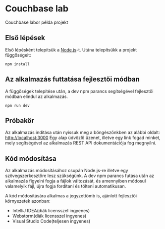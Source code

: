 # Couchbase lab

Couchbase labor példa projekt

## Első lépések

Első lépésként telepítsük a [Node.js](https://nodejs.org/en/)-t. Utána telepítsükk a projekt függőségeit:

```shell
npm install
```


## Az alkalmazás futtatása fejlesztői módban

A függőségek telepítése után, a dev npm parancs segítségével fejlesztői módban elindul az alkalmazás.

```shell
npm run dev
```

## Próbakör

Az alkalmazás indítása után nyissuk meg a böngészőnkben az alábbi oldalt: [http://localhost:3000](http://localhost:3000)
Egy alap üdvözlő üzenet, illetve egy link fogad minket, mely segítségével az alkalmazás REST API
dokumentációja fog megnyílni.

## Kód módosítása

Az alkalmazás módosításához csupán Node.js-re illetve egy szövegszerkesztőre lesz szükségünk.
A dev npm parancs futása után az alkalmazás figyelni fogja a fájlok változását, és amennyiben
módosul valamelyik fájl, újra fogja fordítani és tölteni automatikusan.

A kód módosítására alkalmas a jegyzettömb is, ajánlott fejlesztői környezetek azonban:
* IntelliJ IDEA(diák licensszel ingyenes)
* Webstorm(diák licensszel ingyenes)
* Visual Studio Code(teljesen ingyenes)

